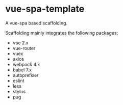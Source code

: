 # vue-spa-template

A vue-spa based scaffolding.

Scaffolding mainly integrates the following packages:

* vue 2.x
* vue-router
* vuex
* axios
* webpack 4.x
* babel 7.x
* autoprefixer
* eslint
* less
* stylus
* pug
